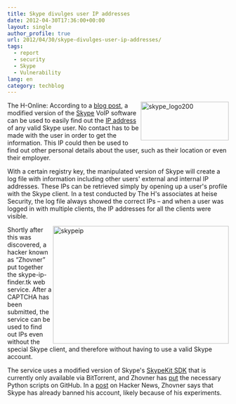 ```yaml
---
title: Skype divulges user IP addresses
date: 2012-04-30T17:36:00+00:00
layout: single
author_profile: true
url: 2012/04/30/skype-divulges-user-ip-addresses/
tags:
  - report
  - security
  - Skype
  - Vulnerability
lang: en
category: techblog
---
```

[<img title="skype_logo200" border="0" alt="skype_logo200" align="right" src="http://lh4.ggpht.com/-7EPh_zAX_yI/T57GZ-WuvwI/AAAAAAAAFx4/r0qGoHHpA7w/skype_logo200_thumb.png?imgmax=800" width="200" height="88" />](http://lh3.ggpht.com/-vNLSJyvb0pw/T57GX25RrHI/AAAAAAAAFxs/3xDJMiD49B0/s1600-h/skype_logo200%25255B2%25255D.png)The H-Online: According to a [blog post](http://skype-open-source.blogspot.com/2012/04/skype-user-ip-address-disclosure.html), a modified version of the [Skype](http://www.skype.com/) VoIP software can be used to easily find out the [IP address](http://en.wikipedia.org/wiki/IP_address) of any valid Skype user. No contact has to be made with the user in order to get the information. This IP could then be used to find out other personal details about the user, such as their location or even their employer. 

With a certain registry key, the manipulated version of Skype will create a log file with information including other users' external and internal IP addresses. These IPs can be retrieved simply by opening up a user's profile with the Skype client. In a test conducted by The H's associates at heise Security, the log file always showed the correct IPs – and when a user was logged in with multiple clients, the IP addresses for all the clients were visible. 

[<img title="skypeip" border="0" alt="skypeip" align="right" src="http://lh5.ggpht.com/-vYOZzpsCd5Q/T57GiySHF9I/AAAAAAAAFyI/2jAaifgn598/skypeip_thumb%25255B1%25255D.png?imgmax=800" width="400" height="268" />](http://lh4.ggpht.com/-j2GeF3d4fPY/T57GgYoEjTI/AAAAAAAAFyA/wLbgIm10Cp0/s1600-h/skypeip%25255B3%25255D.png)Shortly after this was discovered, a hacker known as &#8220;Zhovner&#8221; put together the skype-ip-finder.tk web service. After a CAPTCHA has been submitted, the service can be used to find out IPs even without the special Skype client, and therefore without having to use a valid Skype account. 

The service uses a modified version of Skype's [SkypeKit SDK](http://developer.skype.com/public/skypekit) that is currently only available via BitTorrent, and Zhovner has [put](https://github.com/zhovner/Skype-iplookup/) the necessary Python scripts on GitHub. In a [post](https://news.ycombinator.com/item?id=3900590) on Hacker News, Zhovner says that Skype has already banned his account, likely because of his experiments.